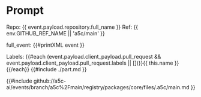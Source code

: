 # Prompt

Repo: {{ event.payload.repository.full_name }}
Ref: {{ env.GITHUB_REF_NAME || 'a5c/main' }}

full_event:
{{#printXML event }}

Labels: {{#each (event.payload.client_payload.pull_request && event.payload.client_payload.pull_request.labels || [])}}{{ this.name }} {{/each}}
{{#include ./part.md }}

{{#include github://a5c-ai/events/branch/a5c%2Fmain/registry/packages/core/files/.a5c/main.md }}